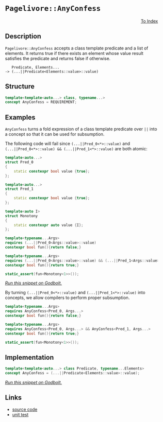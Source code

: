 <!-- Copyright 2024 Feng Mofan
SPDX-License-Identifier: Apache-2.0 -->

# `Pagelivore::AnyConfess`

<p style='text-align: right;'><a href="../../../index.md#conceptualizations-1">To Index</a></p>

## Description

`Pagelivore::AnyConfess` accepts a class template predicate and a list of elements.
It returns true if there exists an element whose value result satisfies the predicate and returns false if otherwise.

<pre><code>   Predicate, Elements...
-> (...||Predicate&lt;Elements::value&gt;::value)</code></pre>

## Structure

```C++
template<template<auto...> class, typename...>
concept AnyConfess = REQUIREMENT;
```

## Examples

`AnyConfess` turns a fold expression of a class template predicate over `||` into a concept so that it can be used for subsumption.

The following code will fail since `(...||Pred_0<*>::value)` and `(...||Pred_0<*>::value) && (...||Pred_1<*>::value)` are both atomic:

```C++
template<auto...>
struct Pred_0
{
    static constexpr bool value {true};
};

template<auto...>
struct Pred_1
{
    static constexpr bool value {true};
};

template<auto I>
struct Monotony
{
    static constexpr auto value {I};
};

template<typename...Args>
requires (...||Pred_0<Args::value>::value)
constexpr bool fun(){return false;}

template<typename...Args>
requires (...||Pred_0<Args::value>::value) && (...||Pred_1<Args::value>::value)
constexpr bool fun(){return true;}

static_assert(fun<Monotony<1>>());
```

[*Run this snippet on Godbolt.*](https://godbolt.org/#z:OYLghAFBqd5QCxAYwPYBMCmBRdBLAF1QCcAaPECAMzwBtMA7AQwFtMQByARg9KtQYEAysib0QXACx8BBAKoBnTAAUAHpwAMvAFYTStJg1DIApACYAQuYukl9ZATwDKjdAGFUtAK4sGIAMwArKSuADJ4DJgAcj4ARpjEIGYA7KQADqgKhE4MHt6%2BAcEZWY4C4ZExLPGJKbaY9qUMQgRMxAR5Pn5BdQ05za0E5dFxCUmpCi1tHQXdEwNDldVjAJS2qF7EyOwcBJgsaQa7Jv5uTF5EAHRXx9gmGgCCE8ReDgDUysSY6AD6Gnf3JmSVger1BrzmjmQrzQDAmmFUaWIr1iqE8rwAbmIvJhXoCLARnphAQARY7AgHJUn%2Bcn/Xb7Q5Ek5nS7Xfy3B5PF4Ed6fH5cf54/5g8EtSHQgRwhFIlFozHeHF4gnYklkgWU1UPWl7A5MI5M86oV4ASRu/05bwAsgJUEQGABPNXk4UQvBQmGSxGvZmGuXY3FAk3q6lqqk0h50nV6twEO1pRisTBXC73YjABSmh6fACOXjwnwUrwgScBbhLHy%2Bv2ObhTaZAIF9jOwdYby3%2B7t2UuRqNoryoXgYEFbQM%2BBA2DF7YiUqvVmvD2oZVZjceYbCTNfTbP%2B2dz%2BcLxeSpYP5Z%2BfxO6%2BbWMbF/ly1xZgAbOZ73vrgey7zvvyz6mFNflWy/0wVsHnbeFPRlHs%2BwHIcLBHMdXiVRkrBnAEOVFV1viYBQlDaah%2ByrK0GBtAQHROL9bjZQdW2pDhVloThAl4PwOC0UhUE4UtLGscF1k2BUzH8HhSAITRaNWABrEBAnvC4AA57ykQJknvSQAE5/GUgT9E4SReBYCQNA0UhmNY9iOF4X8jJEljaNIOBYBgRAQHWAg0nOchKDQfY6ASKIE04VR5IAWhU15gGQKEpAuMxeC%2BQgSDwdA9H4QQRDEdgpBkQRFBUdQbNIXQuFIAB3YgmDSTgeDohimNEtjOAAeXONzuVQKhXkC%2B8QskMKIteKKzELDxvPoJFzEE5ZeGsrRVggJAvLSHyyAoCAFqWkBgCkMw%2BDoXZiF/CBYjq2IIlaO1Kt4E7mGIO0GtibRMAcC7SC8thBAahhaHO/KsFiLxgFOWhaF/bheCwFhDGAcQfrzR7HHRTAQdY%2BFHvObYhIiXZ6Py2g8FiMqbo8LA6oJPB9NB0gEeIFElGJPZIdxoxRNWKgDDTAA1PBMGKhrl2elLhFEcRMoFnK1Dqwr9EhlBrGsfQ8d/SBVlQNJGhBoKJnQY5iVMLjLDMUyqeIRLEfgVY7DhnIXAYdxPE6PQwgiYYqlGIrimyARpj8N3Mg9hgFhGRIiothw%2Bkmdo7YKYP6ktgR%2BjaAOXaD2xw69vQ5gTp3Fld83eK2CRqo4RjjLqsyOuC0LwsiyRosLXB4rGgSuEm4TmdWBBMCYLBEkHUhJMkfwLnU5JJA0SQzEke9DOk1TtI4XTSH0wSLgU%2B9ZNU2SuHvQJJC4QJ1PvEv8rMiyQCs5m7McubnOa9yVrW0a/LYThWhYdFkiCphoQMIx%2BtUi4uAXGRvgIgxskpFQFmlYW0hRZKHFvlXQ21SrlQuoXYuJleBmSaq5c4rw2pemIG/D%2BX9kA/2AH/ABQChqoBGgkO8/gzAt2mrZa%2BD8EgeVWjQxao0QCv3fkFUhkMuCqS4EZGgtA9oHSOvlK6Z1nqyJundB6T0KavUYAQD6X06q/X%2BoDYGz1wYM22KxfAnxQ4IyRrFVQqNdjPUxvUOquN8ZnSJsYqaxtyZCSpjTTAdMIZGEZqAGyLM2YKE5tzXmjB%2BayCgRlGBsgxZ5VYogqWTNdZWEsPLWIite4qzVpwDWBAtb%2BB1rLfWhsEhgNNkrHosc/AQFcGnIqjsKiBz0O7RoTT0i%2B0aInJY0dehx1TpHb2tTQ5DPmFnNpwdhn5FGRnQYUyk4FzWBsfOzc57oNLpwAhRDP7f0hhQwBGg64gJIPQ5uU026kA7l3UYvdsYLyXv/MeyR97JGSP4cek9d5H1MpwU%2B59gmX3gNfFyLUOFsOIE/bYr9QosAUOiKE6JhEXAZBMWKZywHJRiULOJWV5BwKSToAIJUyoVVBmg2qx9Gq31au1OFPUEVIoxKi9F3IIDDW4XQ8a/gmEX1YVwpakKhU8KRWkNI3wUWqW%2BOyzChCVI7QkQkKRx1To3Xkeq26904bPTUe9T630TGYD%2BgDMQ%2BiKaGICW40gpjLYWLqijZAaM7GCAcTjPGBM7SuJJh4563jMi%2BPpgEiIQSZp8FCeEnmfMKaQLxRIeJ2UiUS1JWQmWesbBOJycrVWOQQYAHpNbpoyRYA2mCjYm2zWMxo1tbZzIdjbPprtuklByF0jpOQm3JxDo0eOEd60DLqX2rt6dZn2xmZM1pyyNkKDzhlKlfzME7MZa8ZlyK2W6kRhy%2BuoCLn8uCe3Tu3dKCFyeUkf%2B/ggiBDHqIjQl7lKyUXfVcytgz6twPX3EAA8AH%2BFkjvAS177wCWUnPfw1L/kvuYcsQuMUn0n3fTNVYVMsjOEkEAA%3D%3D)

By turning `(...||Pred_0<*>::value)` and `(...||Pred_1<*>::value)` into concepts, we allow compilers to perform proper subsumption.

```C++
template<typename...Args>
requires AnyConfess<Pred_0, Args...>
constexpr bool fun(){return false;}

template<typename...Args>
requires AnyConfess<Pred_0, Args...> && AnyConfess<Pred_1, Args...>
constexpr bool fun(){return true;}

static_assert(fun<Monotony<1>>());
```

## Implementation

```C++
template<template<auto...> class Predicate, typename...Elements>
concept AnyConfess = (...||Predicate<Elements::value>::value);
```

[*Run this snippet on Godbolt.*](https://godbolt.org/#z:OYLghAFBqd5QCxAYwPYBMCmBRdBLAF1QCcAaPECAMzwBtMA7AQwFtMQByARg9KtQYEAysib0QXACx8BBAKoBnTAAUAHpwAMvAFYTStJg1DIApACYAQuYukl9ZATwDKjdAGFUtAK4sGIAMwArKSuADJ4DJgAcj4ARpjEAdIADqgKhE4MHt6%2BAcGp6Y4C4ZExLPGJ/tJ2mA6ZQgRMxATZPn5Btpj2RQwNTQQl0XEJSbaNza25HQrjAxFD5SNVAJS2qF7EyOwcBJgsyQa7Jv5uu/uHmMduTF5EAHQPx9gA1MgGCgrPysSY%2BKK7pGeBAAnslGKxMA87th6GxBAoniYNABBNAMLbJAjPZEMYEeBhUTAfZ7HAAizwgUJMAHY3DS3N9fnh/pcTjC9owCAoQCAAG5iLys7A8/neTDLY5WFFI5EAegAVIqlcqVbKZQqlc8ACpErnPZVqlEalUmxWG5Eys4HJhHE43e6PfzYGUzYheBxfH7oAD6GhlNKlyOeweeMxtzNeAhmmFUyWIz1iqE8z1FgpJ1IsBDdl2ppMl/tz%2BelKKtFyu9tQVKdLqz7qxjJ9XALgZDocajmQkYY0dj8cTydTmHTmezNLz/kDY6LFpLe2ttuut1QzwAkoiUa6688ALICVBEXHNmWtsMdrs9uPPCspgVDgNrwsTgvjyez8421mnUHgthQ5HEYAEWrFEfgARy8PAfk%2BHE8QEQkPiuBtfUBf9AKrZ0UTRC8%2ByTWhnioLwGAgCUMx%2BAgNgYfCxCUfNC2LZFSw/K4QTBZhfweVCgIw/9MHAyCiWxXF8XgoCGS9ZDsQAhR0JJMwADZzDkwTYIJIlRKQrgUKk9CZSw3ZewTXD8MI4iAzIiigVHJ86JnZFT2Zb0mA%2BBICGoQirl3Bh9wEYEribasnWIiUnxRDhVloThAl4PwOC0UhUE4OlLGsUN1k2O8zH8HhSAITQwtWABrEBAkkO4NEkLhqX8DRAg0eS5LMAAORr9E4SReBYCQNA0UgYrihKOF4bkety2KwtIOBYBgRAQHWAhkluchKDQfY6ASKIIU4VRGrkgBaOTJGeYBkE7KQ7jMXgmSIYg8HQPR%2BEEEQxHYKQZEERQVHUMbSF0TSAHdiCYZJOB4cLIuivL4s4AB5W4FqxVAqGeba9oOo6TueM6zApDxVvoeNzCy5ZeFGrRVggJAVuSNayAoCAqZpkBgCkMw%2BDoXZiG5CBYkh2IIiaYEQd4PnmGIYFodibRalG7KVrhAhoYYWhBe%2BrBYi8YBrloWhuW4XgsBYQxgHEVX%2BLqXkiUhmNalubZsoiXYIu%2B2g8FiQGxY8LBIazPBOr10gLeIRMlFJPYjZdow8tWKgDEAgA1PBMD%2B6HWKFt7hFEcRXoe%2BQlDUSHfv0I2UGsax9Fd7lIFWVBMUyXXdpmdAyVMZLLDMfrA5urBK%2BIzpukyFwGHcTw2j0MJ5jKCo9AKDIBEmPxNJnnpBknkZNJqOoBD6CYR9ydeuml%2BpZhX4ZEnX2Z570MNmhPxYz9WBQ0q2CQwY4KLeshgbkZ2/bDuO07SrYwgLgQgJBZJExJlHVYCBMBMCwIkXuRVJD%2BDuAATn8NSSQ5UzCSDkt1QIclUGtQ4O1UgnUsp3DklwOSjVUGNWoSVLggR0FyQ/t9AaQ0QAjSjhNaaFNZpw0WnTBm%2BMNpsE4E0FgvJqS7SYK8AwRhMaoLuFwMql18DXVuvdWQT0s7SBzh9fO31dCswBkDIWr9359V4ANWG81bjPERleYgUiZFyLeEbJRKiyo41QHjBI4CzDExyjw/hIiEhLXpn46m%2BMQCSOkbtDxRguCoK4D1GgtAOZcx5t9EWAs055LFhLKWDg05y05IrZWkM1Yay1jrNOBtw7bDivgH45tLbfWtsgW2acHZdEhi7N2AtPbNJJjdP22VA7B0wKHQ2RgI6gDGtHWOCgE5JxTowNOOddEvX0bIQxX04omKLpHFuVhLDl1iD3autcoycAbgQJu/hSRnOsO3GxndbqWyrn3Q%2BzgICuEvppcepRT7TzSLPLIu8F6kCXpkW%2BU9979y3hfaFV8D6b16MfCeYLz79CBWMfoCK14Pyfi9SxEN2GcGca42R8jPEpO8RoCkIDrrgK4ME0m%2BVSAwLgSMXuTtSHkOUeVakzDqRVUkDgg6mlrFQ0GrYLhISlm8PgPwua8NInhOIGI7Yki0YsAULyTsvJGUXBmOo0BXdtGPUzrs9OByC4BFIGY4GesKVsP6jDQRCMkb6sOoa41KYzUfhmL4/xBNMr%2BE5aEym0SaZavjbE41yRkjelNag705qCCORcQdNmmSEjZN5vzMWBTS3i0ltLMpfj5aVJVi0zA6tNZiHqf7Rp8zRmkFaYfC2us4pdJ6f7PpTs4qDPdrBL230fYTN4FMtIMyw7zIiIssmfAVlrOTqnf22y7USD2e9POhydDOoUcYUuFzBnXPirc7snBZSNxLq3Cw7z4qfO7vAB%2BGKeiD2HjkGFIKFiIthRCnoBK4XFBxXfdFyKsX4rRUiv5cGb5QeA9fFoCHCUodBdBjlawNjPzw07Kxn9qX%2BueIGk1IbdhhuARosBhMOWQKWdA2B8DKCvyFSAMwyj/BBFqhVbqfHqQ0M9TYzgnDuEsdIEgwIaDAiNXkqgyQqCqoYK4P4Yh/hKVeoVVy5Yr8LpiflcxsmqxA7pGcJIIAA%3D%3D%3D)

## Links

- [source code](../../../../conceptrodon/pagelivore/concepts/any_confess.hpp)
- [unit test](../../../../tests/unit/concepts/pagelivore/any_confess.test.hpp)
